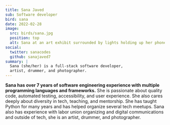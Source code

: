 ```yaml
---
title: Sana Javed
sub: Software developer
bird: sana
date: 2022-02-28
image:
  src: birds/sana.jpg
  position: top
  alt: Sana at an art exhibit surrounded by lights holding up her phone.
social:
  twitter: sanacodes
  github: sanajaved7
summary: |
  Sana (she/her) is a full-stack software developer,
  artist, drummer, and photographer.
---
```


**Sana has over 7 years of software engineering experience with multiple
programming languages and frameworks.** She is passionate about quality code,
automated testing, accessibility, and user experience. She also cares deeply
about diversity in tech, teaching, and mentorship. She has taught Python for
many years and has helped organize several tech meetups. Sana also has
experience with labor union organizing and digital communications and outside of
tech, she is an artist, drummer, and photographer.
